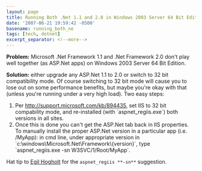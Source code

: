 ```yaml
---
layout: page
title: Running Both .Net 1.1 and 2.0 in Windows 2003 Server 64 Bit Edition
date: '2007-06-21 19:59:42 -0500'
basename: running_both_ne
tags: [tech, dotnet]
excerpt_separator: <!--more-->
---
```


**Problem:** Microsoft .Net Framework 1.1 and .Net Framework 2.0 don't play well
together (as ASP.Net apps) on Windows 2003 Server 64 Bit Edition.

**Solution:** either upgrade any ASP.Net 1.1 to 2.0 or switch to 32 bit
compatibility mode. Of course switching to 32 bit mode will cause you to lose
out on some performance benefits, but maybe you're okay with that (unless you're
running under a very high load). Two easy steps:

<!--more-->

<ol>
<li>Per <a href="http://support.microsoft.com/kb/894435">http://support.microsoft.com/kb/894435</a>, set IIS to 32 bit compability mode, and re-installed (with `aspnet_regiis.exe`) both versions in all sites.
</li>
<li>Once this is done you can't get the ASP.Net tab back in IIS properties. To manually install the proper ASP.Net version in a particular app (i.e. /MyApp): in cmd line, under appropriate version in `c:\windows\Microsoft.Net\Framework\{version}`, type `aspnet_regiis.exe -sn W3SVC/1/Root/MyApp`.</li>
</ol>

Hat tip to <a href="http://www.egilh.com/blog/archive/2005/03/17/602.aspx">Egil
Hogholt</a> for the `aspnet_regiis **-sn**` suggestion.
